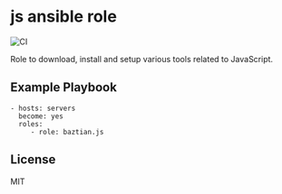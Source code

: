 js ansible role
===============

![CI](https://github.com/baztian/ansible-js/workflows/CI/badge.svg)

Role to download, install and setup various tools related to JavaScript.

Example Playbook
----------------

    - hosts: servers
      become: yes
      roles:
         - role: baztian.js

License
-------

MIT
